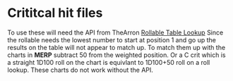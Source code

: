 # Crititcal hit files
To use these will need the API from TheArron [Rollable Table Lookup](https://app.roll20.net/forum/post/5659079/look-up-tables/?pageforid=5659297#post-5659297)
Since the rollable needs the lowest number to start at position 1 and go up the results on the table will not appear to match up.
To match them up with the charts in **MERP** subtract 50 from the weighted position.  Or a C crit which is a straight 1D100 roll on the chart is equivlant
to 1D100+50 roll on a roll lookup.  These charts do not work without the API.
